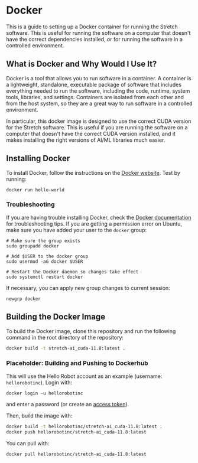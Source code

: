 # Docker

This is a guide to setting up a Docker container for running the Stretch software. This is useful for running the software on a computer that doesn't have the correct dependencies installed, or for running the software in a controlled environment.

## What is Docker and Why Would I Use It?

Docker is a tool that allows you to run software in a container. A container is a lightweight, standalone, executable package of software that includes everything needed to run the software, including the code, runtime, system tools, libraries, and settings. Containers are isolated from each other and from the host system, so they are a great way to run software in a controlled environment.

In particular, this docker image is designed to use the correct CUDA version for the Stretch software. This is useful if you are running the software on a computer that doesn't have the correct CUDA version installed, and it makes installing the right versions of AI/ML libraries much easier.

## Installing Docker

To install Docker, follow the instructions on the [Docker website](https://docs.docker.com/get-docker/). Test by running:

```
docker run hello-world
```

### Troubleshooting

If you are having trouble installing Docker, check the [Docker documentation](https://docs.docker.com/get-docker/) for troubleshooting tips. If you are getting a permission error on Ubuntu, make sure you have added your user to the `docker` group:

```
# Make sure the group exists
sudo groupadd docker

# Add $USER to the docker group
sudo usermod -aG docker $USER

# Restart the Docker daemon so changes take effect
sudo systemctl restart docker
```

If necessary, you can apply new group changes to current session:

```
newgrp docker
```

## Building the Docker Image

To build the Docker image, clone this repository and run the following command in the root directory of the repository:

```bash
docker build -t stretch-ai_cuda-11.8:latest .
```

### Placeholder: Building and Pushing to Dockerhub

This will use the Hello Robot account as an example (username: `hellorobotinc`). Login with:

```
docker login -u hellorobotinc
```

and enter a password (or create an [access token](https://hub.docker.com/settings/security)).

Then, build the image with:

```bash
docker build -t hellorobotinc/stretch-ai_cuda-11.8:latest .
docker push hellorobotinc/stretch-ai_cuda-11.8:latest
```

You can pull with:

```bash
docker pull hellorobotinc/stretch-ai_cuda-11.8:latest
```
